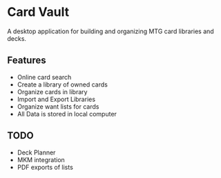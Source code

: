 # Card Vault
A desktop application for building and organizing MTG card libraries and decks.

## Features

* Online card search
* Create a library of owned cards
* Organize cards in library
* Import and Export Libraries
* Organize want lists for cards
* All Data is stored in local computer


## TODO

* Deck Planner
* MKM integration
* PDF exports of lists

